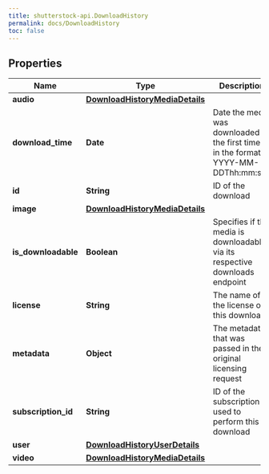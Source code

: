 ```yaml
---
title: shutterstock-api.DownloadHistory
permalink: docs/DownloadHistory
toc: false
---
```




## Properties

Name | Type | Description | Notes
------------ | ------------- | ------------- | -------------
**audio** | [**DownloadHistoryMediaDetails**](DownloadHistoryMediaDetails) |  | [optional] 
**download_time** | **Date** | Date the media was downloaded the first time, in the format YYYY-MM-DDThh:mm:ssZ | 
**id** | **String** | ID of the download | 
**image** | [**DownloadHistoryMediaDetails**](DownloadHistoryMediaDetails) |  | [optional] 
**is_downloadable** | **Boolean** | Specifies if the media is downloadable via its respective downloads endpoint | [optional] 
**license** | **String** | The name of the license of this download | 
**metadata** | **Object** | The metadata that was passed in the original licensing request | [optional] 
**subscription_id** | **String** | ID of the subscription used to perform this download | [optional] 
**user** | [**DownloadHistoryUserDetails**](DownloadHistoryUserDetails) |  | [optional] 
**video** | [**DownloadHistoryMediaDetails**](DownloadHistoryMediaDetails) |  | [optional] 


